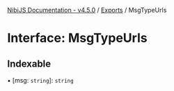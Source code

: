 [NibiJS Documentation - v4.5.0](../README.md) / [Exports](../README.md) / MsgTypeUrls

# Interface: MsgTypeUrls

## Indexable

▪ [msg: `string`]: `string`
